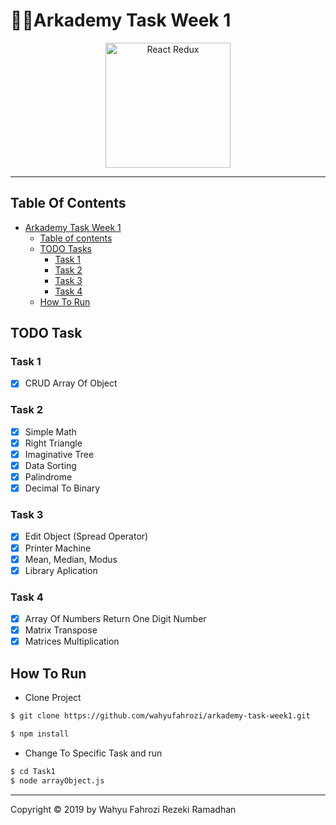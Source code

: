 # 👨‍💻Arkademy Task Week 1

<p align="center">
  <a href="https://arkademy.com/">
    <img title="React Redux" height='200px' src="https://forum.teknologi.id/uploads/discuss/media/501011545189495.png">
  </a>
</p>

---

## Table Of Contents

- [Arkademy Task Week 1](#arkademy-task-week-1)
  - [Table of contents](#table-of-contents)
  - [TODO Tasks](#todo-tasks)
    - [Task 1](#task-1)
    - [Task 2](#task-2)
    - [Task 3](#task-3)
    - [Task 4](#task-4)
  - [How To Run](#how-to-run)

## TODO Task

### Task 1

- [x] CRUD Array Of Object

### Task 2

- [x] Simple Math
- [x] Right Triangle
- [x] Imaginative Tree
- [x] Data Sorting
- [x] Palindrome
- [x] Decimal To Binary

### Task 3

- [x] Edit Object (Spread Operator)
- [x] Printer Machine
- [x] Mean, Median, Modus
- [x] Library Aplication

### Task 4

- [x] Array Of Numbers Return One Digit Number
- [x] Matrix Transpose
- [x] Matrices Multiplication

## How To Run

- Clone Project

```bash
$ git clone https://github.com/wahyufahrozi/arkademy-task-week1.git

$ npm install
```

- Change To Specific Task and run

```bash
$ cd Task1
$ node arrayObject.js
```

---

Copyright © 2019 by Wahyu Fahrozi Rezeki Ramadhan
